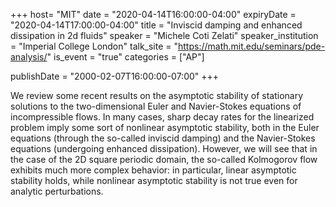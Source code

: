 +++
  host= "MIT"
  date = "2020-04-14T16:00:00-04:00"
  expiryDate = "2020-04-14T17:00:00-04:00"
  title = "Inviscid damping and enhanced dissipation in 2d fluids"
  speaker = "Michele Coti Zelati"
  speaker_institution = "Imperial College London"
  talk_site = "https://math.mit.edu/seminars/pde-analysis/"
  is_event = "true"
  categories = ["AP"]

  publishDate = "2000-02-07T16:00:00-07:00"
+++

We review some recent results on the asymptotic stability of stationary solutions to the two-dimensional Euler and Navier-Stokes equations of incompressible flows. In many cases, sharp decay rates for the linearized problem imply some sort of nonlinear asymptotic stability, both in the Euler equations (through the so-called inviscid damping) and the Navier-Stokes equations (undergoing enhanced dissipation). However, we will see that in the case of the 2D square periodic domain, the so-called Kolmogorov flow exhibits much more complex behavior: in particular, linear asymptotic stability holds, while nonlinear asymptotic stability is not true even for analytic perturbations.